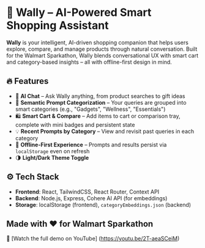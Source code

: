 # 🛒 Wally – AI-Powered Smart Shopping Assistant

**Wally** is your intelligent, AI-driven shopping companion that helps users explore, compare, and manage products through natural conversation. Built for the Walmart Sparkathon, Wally blends conversational UX with smart cart and category-based insights – all with offline-first design in mind.

## 🔥 Features

- 💬 **AI Chat** – Ask Wally anything, from product searches to gift ideas
- 🧠 **Semantic Prompt Categorization** – Your queries are grouped into smart categories (e.g., "Gadgets", "Wellness", "Essentials")
- 🛍️ **Smart Cart & Compare** – Add items to cart or comparison tray, complete with mini badges and persistent state
- 💡 **Recent Prompts by Category** – View and revisit past queries in each category
- 💾 **Offline-First Experience** – Prompts and results persist via `localStorage` even on refresh
- 🌗 **Light/Dark Theme Toggle**

## ⚙️ Tech Stack

- **Frontend**: React, TailwindCSS, React Router, Context API
- **Backend**: Node.js, Express, Cohere AI API (for embeddings)
- **Storage**: localStorage (frontend), `categoryEmbeddings.json` (backend)

## Made with ❤️ for Walmart Sparkathon

🎥 [Watch the full demo on YouTube] (https://youtu.be/2T-aeaSCeiM)
